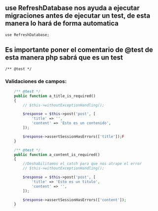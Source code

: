 ## use RefreshDatabase nos ayuda a ejecutar migraciones antes de ejecutar un test, de esta manera lo hará de forma automatica

`use RefreshDatabase;`

## Es importante poner el comentario de @test de esta manera php sabrá que es un test

`/** @test */`


### Validaciones de campos:

```php
    /** @test */
    public function a_title_is_required()
    {
        // $this->withoutExceptionHandling();

        $response = $this->post('post', [
            'title' => '',
            'content' => 'Esto es un contenido',
        ]);

        $response->assertSessionHasErrors(['title']);F
    }

    /** @test */
    public function a_content_is_required()
    {
        //Deshabilitamos el catch para que nos atrape el error
        // $this->withoutExceptionHandling();

        $response = $this->post('post', [
            'title' => 'Esto es un titulo',
            'content' => '',
        ]);

        $response->assertSessionHasErrors(['content']);
    }
```
